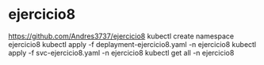 # ejercicio8
https://github.com/Andres3737/ejercicio8
kubectl create namespace ejercicio8
kubectl apply -f deplayment-ejercicio8.yaml -n ejercicio8
kubectl apply -f svc-ejercicio8.yaml -n ejercicio8
kubectl get all -n ejercicio8
